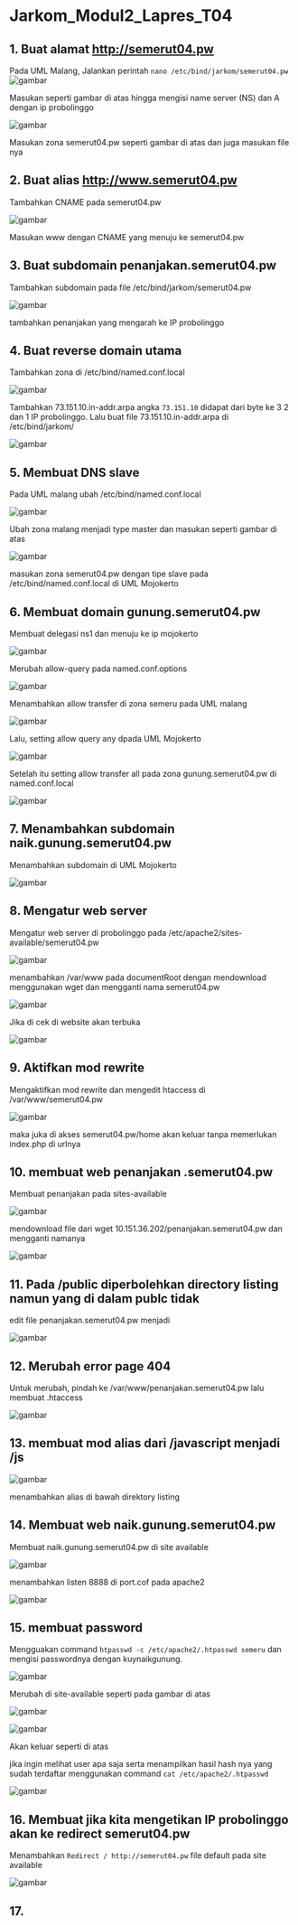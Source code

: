 # Jarkom_Modul2_Lapres_T04

## 1. Buat alamat http://semerut04.pw 

Pada UML Malang, Jalankan perintah `nano /etc/bind/jarkom/semerut04.pw`
![gambar](https://user-images.githubusercontent.com/55182321/99148818-7c891d80-26bc-11eb-9bb4-269653957860.png)

Masukan seperti gambar di atas hingga mengisi name server (NS) dan A dengan ip probolinggo

![gambar](https://user-images.githubusercontent.com/55182321/99148899-151f9d80-26bd-11eb-86bd-0cee16d3863f.png)

Masukan zona semerut04.pw seperti gambar di atas dan juga masukan file nya

## 2. Buat alias http://www.semerut04.pw

Tambahkan CNAME pada semerut04.pw

![gambar](https://user-images.githubusercontent.com/55182321/99148818-7c891d80-26bc-11eb-9bb4-269653957860.png)

Masukan www dengan CNAME yang menuju ke semerut04.pw

## 3. Buat subdomain penanjakan.semerut04.pw

Tambahkan subdomain pada file /etc/bind/jarkom/semerut04.pw

![gambar](https://user-images.githubusercontent.com/55182321/99148818-7c891d80-26bc-11eb-9bb4-269653957860.png)

tambahkan penanjakan yang mengarah ke IP probolinggo

## 4. Buat reverse domain utama

Tambahkan zona di /etc/bind/named.conf.local

![gambar](https://user-images.githubusercontent.com/55182321/99149125-b9eeaa80-26be-11eb-80b3-d36e7a471f0a.png)

Tambahkan 73.151.10.in-addr.arpa angka `73.151.10` didapat dari byte ke 3 2 dan 1 IP probolinggo. Lalu buat file 73.151.10.in-addr.arpa di /etc/bind/jarkom/

![gambar](https://user-images.githubusercontent.com/55182321/99149212-37b2b600-26bf-11eb-8909-c665ee351fb1.png)

## 5. Membuat DNS slave

Pada UML malang ubah  /etc/bind/named.conf.local

![gambar](https://user-images.githubusercontent.com/55182321/99149539-44380e00-26c1-11eb-81c5-cdfe90fabe26.png)

Ubah zona malang menjadi type master dan masukan seperti gambar di atas

![gambar](https://user-images.githubusercontent.com/55182321/99149649-fd96e380-26c1-11eb-92dc-ed2d046d1090.png)

masukan zona semerut04.pw dengan tipe slave pada /etc/bind/named.conf.local di UML Mojokerto

## 6. Membuat domain gunung.semerut04.pw

Membuat delegasi ns1 dan menuju ke ip mojokerto

![gambar](https://user-images.githubusercontent.com/55182321/99148818-7c891d80-26bc-11eb-9bb4-269653957860.png)

Merubah allow-query pada named.conf.options

![gambar](https://user-images.githubusercontent.com/55182321/99152786-891a6f80-26d6-11eb-8fbd-509f319319fd.png)

Menambahkan allow transfer di zona semeru pada UML malang

![gambar](https://user-images.githubusercontent.com/55182321/99149539-44380e00-26c1-11eb-81c5-cdfe90fabe26.png)

Lalu, setting allow query any dpada UML Mojokerto

![gambar](https://user-images.githubusercontent.com/55182321/99152907-6c326c00-26d7-11eb-95c7-17278113153c.png)

Setelah itu setting allow transfer all pada zona gunung.semerut04.pw di named.conf.local

![gambar](https://user-images.githubusercontent.com/55182321/99152937-abf95380-26d7-11eb-9456-f474cb36cf9d.png)


## 7. Menambahkan subdomain naik.gunung.semerut04.pw

Menambahkan subdomain di UML Mojokerto

![gambar](https://user-images.githubusercontent.com/55182321/99152976-ef53c200-26d7-11eb-8aef-45051efc999c.png)

## 8. Mengatur web server 

Mengatur web server di probolinggo pada /etc/apache2/sites-available/semerut04.pw

![gambar](https://user-images.githubusercontent.com/55182321/99153624-12807080-26dc-11eb-9a55-425a9fb3fe2c.png)

menambahkan /var/www pada documentRoot dengan mendownload menggunakan wget dan mengganti nama semerut04.pw

![gambar](https://user-images.githubusercontent.com/55182321/99153680-976b8a00-26dc-11eb-9fda-34099d4c8f69.png)

Jika di cek di website akan terbuka 

![gambar](https://user-images.githubusercontent.com/55182321/99153721-f0d3b900-26dc-11eb-8374-2d135783e388.png)


## 9. Aktifkan mod rewrite

Mengaktifkan mod rewrite dan mengedit htaccess di /var/www/semerut04.pw

![gambar](https://user-images.githubusercontent.com/55182321/99153995-f9c58a00-26de-11eb-8e93-60b00a834c16.png)

maka juka di akses semerut04.pw/home akan keluar tanpa memerlukan index.php di urlnya

## 10. membuat web penanjakan .semerut04.pw

Membuat penanjakan pada sites-available 

![gambar](https://user-images.githubusercontent.com/55182321/99154220-b10ed080-26e0-11eb-9a42-3a1e7d675487.png)

mendownload file dari wget 10.151.36.202/penanjakan.semerut04.pw dan mengganti namanya

![gambar](https://user-images.githubusercontent.com/55182321/99154367-cf290080-26e1-11eb-9c9a-fdbc9033e7e1.png)

## 11. Pada /public diperbolehkan directory listing namun yang di dalam publc tidak

edit file penanjakan.semerut04.pw menjadi 

![gambar](https://user-images.githubusercontent.com/55182321/99154427-4bbbdf00-26e2-11eb-8aa5-75536ac72b7e.png)

## 12. Merubah error page 404 

Untuk merubah, pindah ke /var/www/penanjakan.semerut04.pw lalu membuat .htaccess 

![gambar](https://user-images.githubusercontent.com/55182321/99154508-e1f00500-26e2-11eb-8382-05daa50ff7f5.png)

## 13. membuat mod alias dari /javascript menjadi /js

![gambar](https://user-images.githubusercontent.com/55182321/99154427-4bbbdf00-26e2-11eb-8aa5-75536ac72b7e.png)

menambahkan alias di bawah direktory listing

## 14. Membuat web naik.gunung.semerut04.pw

Membuat naik.gunung.semerut04.pw di site available

![gambar](https://user-images.githubusercontent.com/55182321/99154828-63489700-26e5-11eb-83b7-b116ba30b4ab.png)

menambahkan listen 8888 di port.cof pada apache2

![gambar](https://user-images.githubusercontent.com/55182321/99154939-3fd21c00-26e6-11eb-9cdf-78665b9c8e20.png)

## 15. membuat password 

Mengguakan command `htpasswd -c /etc/apache2/.htpasswd semeru` dan mengisi passwordnya dengan kuynaikgunung. 

![gambar](https://user-images.githubusercontent.com/55182321/99155201-5f6a4400-26e8-11eb-8bee-6b71c166daf7.png)

Merubah di site-available seperti pada gambar di atas

![gambar](https://user-images.githubusercontent.com/55182321/99155327-7493a280-26e9-11eb-8cde-715c4b47762c.png)

![gambar](https://user-images.githubusercontent.com/55182321/99155342-9bea6f80-26e9-11eb-9a9b-ec9a7e050a16.png)


Akan keluar seperti di atas

jika ingin melihat user apa saja serta menampilkan hasil hash nya yang sudah terdaftar menggunakan command `cat /etc/apache2/.htpasswd`

![gambar](https://user-images.githubusercontent.com/55182321/99155380-026f8d80-26ea-11eb-8b1c-c1317317b9e8.png)

## 16. Membuat jika kita mengetikan IP probolinggo akan ke redirect semerut04.pw

Menambahkan `Redirect / http://semerut04.pw`  file default pada site available 

![gambar](https://user-images.githubusercontent.com/55182321/99155479-d1dc2380-26ea-11eb-8e26-d2c0088e0586.png)


## 17. 

